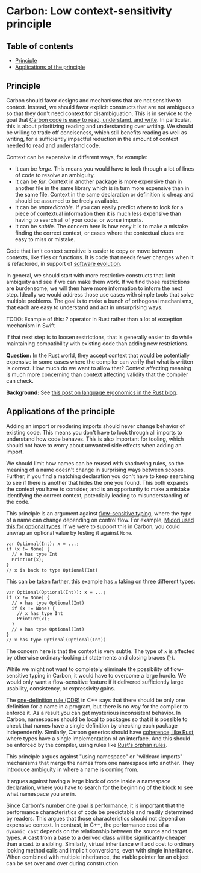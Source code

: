 # Carbon: Low context-sensitivity principle

<!--
Part of the Carbon Language project, under the Apache License v2.0 with LLVM
Exceptions. See /LICENSE for license information.
SPDX-License-Identifier: Apache-2.0 WITH LLVM-exception
-->

<!-- toc -->

## Table of contents

-   [Principle](#principle)
-   [Applications of the principle](#applications-of-the-principle)

<!-- tocstop -->

## Principle

Carbon should favor designs and mechanisms that are not sensitive to context.
Instead, we should favor explicit constructs that are not ambiguous so that they
don't need context for disambiguation. This is in service to the goal that
[Carbon code is easy to read, understand, and write](/docs/project/goals.md#code-that-is-easy-to-read-understand-and-write).
In particular, this is about prioritizing reading and understanding over
writing. We should be willing to trade off conciseness, which still benefits reading as well as writing, for a sufficiently impactful reduction in the amount of context needed to read and understand code.

Context can be expensive in different ways, for example:

-   It can be _large_. This means you would have to look through a lot of lines
    of code to resolve an ambiguity.
-   It can be _far_. Context in another package is more expensive than in
    another file in the same library which is in turn more expensive than in the
    same file. Context in the same declaration or definition is cheap and should
    be assumed to be freely available.
-   It can be _unpredictable_. If you can easily predict where to look for a
    piece of contextual information then it is much less expensive than having
    to search all of your code, or worse imports.
-   It can be _subtle_. The concern here is how easy it is to make a mistake
    finding the correct context, or cases where the contextual clues are easy to
    miss or mistake.

Code that isn't context sensitive is easier to copy or move between contexts,
like files or functions. It is code that needs fewer changes when it is
refactored, in support of
[software evolution](/docs/project/goals.md#software-and-language-evolution).

In general, we should start with more restrictive constructs that limit
ambiguity and see if we can make them work. If we find those restrictions are
burdensome, we will then have more information to inform the next step. Ideally
we would address those use cases with simple tools that solve multiple problems.
The goal is to make a bunch of orthogonal mechanisms, that each are easy to
understand and act in unsurprising ways.

TODO: Example of this: ? operator in Rust rather than a lot of exception
mechanism in Swift

If that next step is to loosen restrictions, that is generally easier to do
while maintaining compatibility with existing code than adding new restrictions.

**Question:** In the Rust world, they accept context that would be potentially
expensive in some cases where the compiler can verify that what is written is
correct. How much do we want to allow that? Context affecting meaning is much
more concerning than context affecting validity that the compiler can check.

**Background:** See
[this post on language ergonomics in the Rust blog](https://blog.rust-lang.org/2017/03/02/lang-ergonomics.html).

## Applications of the principle

Adding an import or reodering imports should never change behavior of existing
code. This means you don't have to look through all imports to understand how
code behaves. This is also important for tooling, which should not have to worry
about unwanted side effects when adding an import.

We should limit how names can be reused with shadowing rules, so the meaning of
a name doesn't change in surprising ways between scopes. Further, if you find a
matching declaration you don't have to keep searching to see if there is another
that hides the one you found. This both expands the context you have to
consider, and is an opportunity to make a mistake identifying the correct
context, potentially leading to misunderstanding of the code.

This principle is an argument against
[flow-sensitive typing](https://en.wikipedia.org/wiki/Flow-sensitive_typing),
where the type of a name can change depending on control flow. For example,
[Midori used this for optional types](http://joeduffyblog.com/2016/02/07/the-error-model/#the-syntax).
If we were to support this in Carbon, you could unwrap an optional value by
testing it against `None`.

```
var Optional(Int): x = ...;
if (x != None) {
  // x has type Int
  PrintInt(x);
}
// x is back to type Optional(Int)
```

This can be taken farther, this example has `x` taking on three different types:

```
var Optional(Optional(Int)): x = ...;
if (x != None) {
  // x has type Optional(Int)
  if (x != None) {
    // x has type Int
    PrintInt(x);
  }
  // x has type Optional(Int)
}
// x has type Optional(Optional(Int))
```

The concern here is that the context is very subtle. The type of `x` is affected
by otherwise ordinary-looking `if` statements and closing braces (`}`).

While we might not want to completely eliminate the possibility of
flow-sensitive typing in Carbon, it would have to overcome a large hurdle. We
would only want a flow-sensitive feature if it delivered sufficiently large
usability, consistency, or expressivity gains.

The
[one-definition rule (ODR)](https://en.wikipedia.org/wiki/One_Definition_Rule)
in C++ says that there should be only one definition for a name in a program,
but there is no way for the compiler to enforce it. As a result you can get
mysterious inconsistent behavior. In Carbon, namespaces should be local to
packages so that it is possible to check that names have a single definition by
checking each package independently. Similarly, Carbon generics should have
[coherence, like Rust](https://github.com/Ixrec/rust-orphan-rules#what-is-coherence),
where types have a single implementation of an interface. And this should be
enforced by the compiler, using rules like
[Rust's orphan rules](https://github.com/Ixrec/rust-orphan-rules#what-are-the-orphan-rules).

This principle argues against "using namespace" or "wildcard imports" mechanisms
that merge the names from one namespace into another. They introduce ambiguity
in where a name is coming from.

It argues against having a large block of code inside a namespace declaration,
where you have to search for the beginning of the block to see what namespace
you are in.

Since
[Carbon's number one goal is performance](/docs/project/goals.md#performance-critical-software),
it is important that the performance characteristics of code be predictable and
readily determined by readers. This argues that those characteristics should not
depend on expensive context. In contrast, in C++, the performance cost of a
`dynamic_cast` depends on the relationship between the source and target types.
A cast from a base to a derived class will be significantly cheaper than a cast
to a sibling. Similarly, virtual inheritance will add cost to ordinary looking
method calls and implicit conversions, even with single inheritance. When
combined with multiple inheritance, the vtable pointer for an object can be set
over and over during construction.
